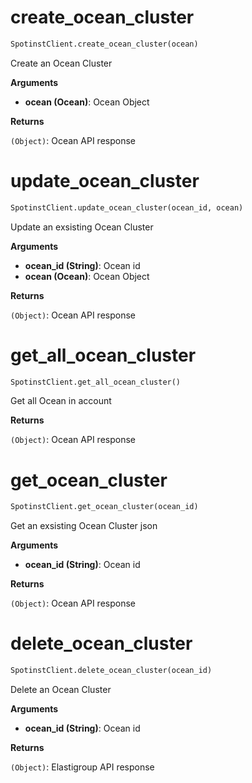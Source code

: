 <h1 id="spotinst_sdk.SpotinstClient.create_ocean_cluster">create_ocean_cluster</h1>

```python
SpotinstClient.create_ocean_cluster(ocean)
```

Create an Ocean Cluster

__Arguments__

- __ocean (Ocean)__: Ocean Object

__Returns__

`(Object)`: Ocean API response

<h1 id="spotinst_sdk.SpotinstClient.update_ocean_cluster">update_ocean_cluster</h1>

```python
SpotinstClient.update_ocean_cluster(ocean_id, ocean)
```

Update an exsisting Ocean Cluster

__Arguments__

- __ocean_id (String)__: Ocean id
- __ocean (Ocean)__: Ocean Object

__Returns__

`(Object)`: Ocean API response

<h1 id="spotinst_sdk.SpotinstClient.get_all_ocean_cluster">get_all_ocean_cluster</h1>

```python
SpotinstClient.get_all_ocean_cluster()
```

Get all Ocean in account

__Returns__

`(Object)`: Ocean API response

<h1 id="spotinst_sdk.SpotinstClient.get_ocean_cluster">get_ocean_cluster</h1>

```python
SpotinstClient.get_ocean_cluster(ocean_id)
```

Get an exsisting Ocean Cluster json

__Arguments__

- __ocean_id (String)__: Ocean id

__Returns__

`(Object)`: Ocean API response

<h1 id="spotinst_sdk.SpotinstClient.delete_ocean_cluster">delete_ocean_cluster</h1>

```python
SpotinstClient.delete_ocean_cluster(ocean_id)
```

Delete an Ocean Cluster

__Arguments__

- __ocean_id (String)__: Ocean id

__Returns__

`(Object)`: Elastigroup API response


